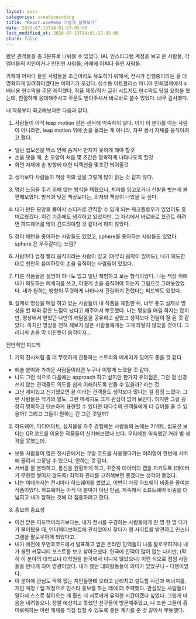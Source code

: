 ```yaml
---
layout: post
categories: creativecoding
title: "React.useMemo 가볍게 살펴보기"
date: 2020-07-13T14:01:27-05:00
last_modified_at: 2020-07-13T14:01:27-05:00
share: false
---
```


왔던 관객들을 총 3분류로 나눠볼 수 있었다.
IAL 인스타그램 계정을 보고 온 사람들, 
각 멤버들의 지인이거나 인친인 사람들,
카페에 어쩌다 들린 사람들.

카페에 어쩌다 들린 사람들을 조금이라도 유도하기 위해서,
전시가 진행중이라는 걸 더 명확하게 알려줘야겠다는 이야기가 오갔다.
성수동 아트플러스 마니아 인쇄업체에서 x배너용 현수막을 주문 제작했다. 작품 제목/작가 글귀 시트지도 현수막도 당일 요청을 했는데, 친절하게 응대해주시고 주문도 받아주셔서 바로바로 쓸수 있었다. 너무 감사했다.

내 작품부터 회고해보자면 다음과 같다.
1. 사람들이 아직 leap motion 같은 센서에 익숙하지 않다. 이미 이 분야를 아는 사람이 아니라면, leap motion 위에 손을 올리는 게 아니라, 자꾸 센서 자체를 움직이려고 했다. 
- 일단 립모션을 박스 안에 숨겨서 만지지 못하게 해야 할것
- 손을 댓을 때, 손 모양이 처음 몇 초간은 명확하게 나타나도록 할것
- 화면 자체에 손 방향에 대한 디렉션을 몇초간 띄어줄것

2. 생각보다 사람들이 책상 위의 글을 그렇게 많이 읽는 것 같지 않다.

3. 명상 느낌을 주기 위해 앉는 방식을 택했으나, 치마를 입고오거나 신발을 벗는게 불편해보였다. 방석과 낮은 책상보다는, 의자와 책상이 나았을 듯 싶다.

4. 내가 만든 모양을 뽑아서 스티커로 간직할 수 있게 되는 워크플로우가 있었어도 흥미로웠겠다. 이건 기존에도 생각하고 있었지만, 그 자리에서 바로바로 프린트 하려면 하드웨어를 많이 건드려야할 것 같아서 하지 않았다. 

5. 장미 패턴을 좋아하는 사람들도 있었고, sphere를 좋아하는 사람들도 있었다. sphere 은 우주같다는 느낌?

6. 사람마다 엄청 빨리 움직이려는 사람이 있고 (아무리 음악이 있어도), 내가 의도한 대로 천천히 음미하듯이 손을 움직이는 사람들이 있었다.

7. 다른 작품들은 설명이 하나도 없고 일단 체험하고 보는 형식이었다. 나는 책상 위에 내가 의도하는 메세지를 쓰고, 어떻게 손을 움직여야 하는지 그림으로 그려놓았었다. 내가 원하는 방향이 뚜렷하게 나타나서 관람하기 편했다는 피드백도 있었다. 

8. 실제로 명상을 매일 하고 있는 사람들이 내 작품을 체험한 뒤, 너무 좋고 실제로 명상을 할 때와 같은 느낌이 났다고 해주어서 뿌듯했다. 나는 명상을 매일 하지는 않지만, 명상에서 얻었던 나만의 깨달음을 공유하고 싶었고 생각보다 전달이 잘 된 것 같았다. 하지만 명상을 전혀 해보지 않은 사람들에게는 크게 와닿지 않았을 것이다. 그러니까 손을 막 미친듯이 움직이지...

전반적인 피드백

1. 기획 전시처럼 좀 더 뚜렷하게 관통하는 스토리와 메세지가 있어도 좋을 것 같다
  - 예술 분야와 가까운 사람들이라면 누구나 이렇게 느꼈을 것 같다. 
  - 나도 그런 식으로 다음에는 approach 하고 싶지만 한가지 유의점은, 그런 걸 신경쓰지 않는 관객들도 의도를 쉽게 이해하도록 만들 수 있을까? 라는 것.
  - 그냥 재미있고 신기했으면 끝 이라는 관객들도 생각보다 많다는 걸 점점 느꼈다. 그런 사람들은 작가의 말도, 그런 메세지도 크게 관심이 없어 보인다. 하지만 그걸 굉장히 명확하고 단순하게 표현할 수 있다면 대다수의 관객들에게 더 깊이를 줄 수 있을까? 그리고 그들이 원하는 건 그런 것일까?

2. 하드웨어, 미디어아트, 설치물을 자주 경험해본 사람들의 눈에는 키넥트, 립모션 보다는 QR 코드를 이용한 작품들이 신기해보였나 보다. 우리에겐 익숙했던 거라 별 생각을 못했는데. 
- 보통 사람들이 많은 전시관에서는 큐알 코드를 사용했다가는 여러명이 한번에 서버에 몰려서 고장날 수 있으니, 안하는 것 같다. 
- 서버를 잘 분리하고, 통신을 원활하게 하고, 꾸준히 데이터의 캡을 지키도록 (데이터가 무한정 쌓이지 않도록) 최적화 관리를 고려해보면 좋겠다는 생각이 들었다. 
- 나는 여태까지는 전시마다 하드웨어를 썼었고, 이번이 가장 하드웨어 비중을 줄여본 작품이었다. 하드웨어는 아직 내 분야가 아닌 만큼, 계속해서 소프트웨어 비중을 더 넓히고 내가 잘하는 것에 더 집중하려고 한다.

3. 홍보의 중요성
- 이건 받은 피드백이라기보다는, 내가 전시를 구경하는 사람들에게 한 명 한 명 다가가 물어봤을 때, 인터렉티브아트에 관심있어서 찾다가 랩 사이트를 발견하고 인스타그램을 팔로우하게 되었다고.
- 내가 예전에 우먼후코드에서 발표하고 얻은 온라인 인맥들이 나를 팔로우하거나 내가 올린 커뮤니티 포스트를 보고 찾아오셨다. 한국에 인맥이 많이 없는 나지만, (딱히 이 분야의 대학교나 대학원을 한국에서 다니지 않았으니) 이런 식으로 점점 사람들을 만나게 되어 영광이었다. 내가 했던 대외활동들이 의미가 있었구나 - 다행이었다.
- 이 분야에 관심도 딱히 없는 지인들한테 오라고 난리치고 설득할 시간과 에너지를, 개인 계정 / 랩 계정으로 인스타 홍보를 하는 데에 더 주력했다. 관심있는 사람들이 알아서 스스로 찾아오는 게 훨씬 더 서로에게 유익한 시간이겠다 싶었다. 그렇게 마음을 내려놓으니, 정말 예상치고 못했던 친구들이 방문해주었고, 나 또한 그들이 흥미로워하는 이런 매체를 직접 접할 수 있도록 좋은 계기를 준 것 같아서 뿌듯했다.